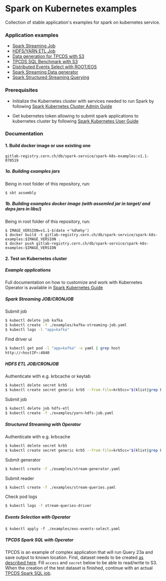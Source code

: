 # Spark on Kubernetes examples

Collection of stable application's examples for spark on kubernetes service.

### Application examples

- [Spark Streaming Job](examples/kafka-streaming.yaml)
- [HDFS/YARN ETL Job](examples/yarn-hdfs-job.yaml)
- [Data generation for TPCDS with S3](examples/s3-tpcds-datagen.yaml)
- [TPCDS SQL Benchmark with S3](examples/s3-tpcds.yaml)
- [Distributed Events Select with ROOT/EOS](examples/public-eos-events-select.yaml)
- [Spark Streaming Data generator](examples/stream-generator.yaml)
- [Spark Structured Streaming Querying](examples/stream-query.yaml)

### Prerequisites

- Initialize the Kubernetes cluster with services needed to run Spark by following [Spark Kubernetes Cluster Admin Guide](http://spark-user-guide.web.cern.ch)

- Get kubernetes token allowing to submit spark applications to kubernetes cluster by following [Spark Kubernetes User Guide](http://spark-user-guide.web.cern.ch)

### Documentation

#### 1. Build docker image or use existing one

`gitlab-registry.cern.ch/db/spark-service/spark-k8s-examples:v1.1-070519`

##### 1a. Building examples jars

Being in root folder of this repository, run:

```
$ sbt assembly
```

##### 1b. Building examples docker image (with assemled jar in target/ and deps jars in libs/)

Being in root folder of this repository, run:

```
$ IMAGE_VERSION=v1.1-$(date +'%d%m%y')
$ docker build -t gitlab-registry.cern.ch/db/spark-service/spark-k8s-examples:$IMAGE_VERSION .
$ docker push gitlab-registry.cern.ch/db/spark-service/spark-k8s-examples:$IMAGE_VERSION
```

#### 2. Test on Kubernetes cluster

##### Example applications

Full documentation on how to customize and work with Kubernetes Operator is available in [Spark Kubernetes Guide](http://spark-user-guide.web.cern.ch)

##### Spark Streaming JOB/CRONJOB

Submit job

```bash
$ kubectl delete job kafka
$ kubectl create -f ./examples/kafka-streaming-job.yaml
$ kubectl logs -l "app=kafka"
```

Find driver ui

```bash
$ kubectl get pod -l "app=kafka" -o yaml | grep host
http://<hostIP>:4040
```

##### HDFS ETL JOB/CRONJOB

Authenticate with e.g. krbcache or keytab

```bash
$ kubectl delete secret krb5
$ kubectl create secret generic krb5 --from-file=krb5cc="$(klist|grep FILE|cut -f3 -d":")"
```

Submit job

```bash
$ kubectl delete job hdfs-etl
$ kubectl create -f ./examples/yarn-hdfs-job.yaml
```

##### Structured Streaming with Operator

Authenticate with e.g. krbcache

```bash
$ kubectl delete secret krb5
$ kubectl create secret generic krb5 --from-file=krb5cc="$(klist|grep FILE|cut -f3 -d":")"
```

Submit generator

```bash
$ kubectl create -f ./examples/stream-generator.yaml
```

Submit reader

```bash
$ kubectl create -f ./examples/stream-queries.yaml
```

Check pod logs

```bash
$ kubectl logs -f stream-queries-driver
```

##### Events Selection with Operator

```
$ kubectl apply -f ./examples/eos-events-select.yaml
```

##### TPCDS Spark SQL with Operator

TPCDS is an example of complex application that will run Query 23a and save output to known location. First, dataset needs to be created [as described here](examples/tpcds-datagen.yaml). Fill `access` and `secret` below to be able to read/write to S3. When the creation of the test dataset is finished, continue with an actual [TPCDS Spark SQL job](examples/tpcds.yaml). 
